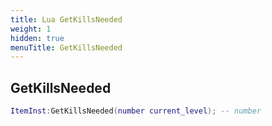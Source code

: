```yaml
---
title: Lua GetKillsNeeded
weight: 1
hidden: true
menuTitle: GetKillsNeeded
---
```

## GetKillsNeeded
```lua
ItemInst:GetKillsNeeded(number current_level); -- number
```
